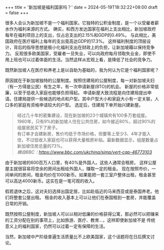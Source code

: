+++
title = '新加坡是福利国家吗？'
date = 2024-05-19T18:32:22+08:00
draft = false
+++

很多人会认为新加坡不是一个福利国家。它独特的公积金制度，是一个以受雇者薪水作为福利来源的方式。
确实，和西方发达国家在福利上支出相比，新加坡政府每年在福利项目上的支出，仅占总支出的2.15%和GDP的0.49%。
与此相比，美国政府在医疗福利上每年的支出竟高达GDP的17.3%。
这样福利制度的顶层设计，背后的指导思想是极小化福利支出在财政上的负担，让新加坡藉以保持竞争力。
反观很多欧美国家，受雇者一旦失业，可以向政府每月领取失业金，即使不用上班也可以过着体面的生活。当然这样从宏观上看，是降低了社会的竞争力。

既然新加坡人在医疗和养老上是以自助为基础的，我为何认为它是个福利国家呢？

原因就在于新加坡独特的公屋制度。按照住建局的公屋制度，每一对新加坡夫妇（有一方得是公民）有生之年，有一次申请新屋(BTO)的机会。
新屋的价格非常低廉，以至于低收入家庭也能够负担得起。
申请新屋大致流程是向住建局提出申请。住建局提供一些候选的地点和户型。其中户型大小和家庭大小有一定关联，人口多的家庭有资格申请较大的户型。
选定后，住建局下单开始兴建新屋。

>经过几十年的密集建设，现在新加坡的23个城镇共有100多万套组屋。1960年，只有9%的新加坡人住在公共住房，如今接近80%，超过90%的组屋居民买下了房子。\
>有订单才会建新房，售价均低于市场价格，但要等上至少3、4年才能入住，不过低收入家庭也可以获得大量租房补贴。最新数据显示，组屋数量占新加坡住房总量的73%。\
>*摘自BBC：https://www.bbc.com/ukchina/simp/vert-cap-46773103*

由于新加坡的600百万人口里，有40%是外国人。这些人通常会租房。
这样公屋屋主就很容易将空余的房间出租给外国人，赚取一定的租金。
现在按照市价，一间单间的房间，租金均价在1000新币。如果能把一套三室户整体出租，租金甚至可以高达4000新币。这实在是一笔可观的收入。

假若退休之后，这对夫妇选择出国定居，比如赴临近的马来西亚或是泰国养老。他们将整套公屋出租。
租金的收入基本上可以让他们在泰国租到一套房，并能覆盖日常的开销。

既然按照公屋制度，新加坡人可以以相对低廉的价格获得公寓，那必然可以把赚来的工资分配在别的事项上，比如旅游、医疗、教育...，这样即使新加坡不是
传统意义上的福利国家，仍然可以过着一定有保障的生活。

当然，新加坡中产阶级普遍生活质量比不上欧美国家，这个话题将在日后撰文讨论。

